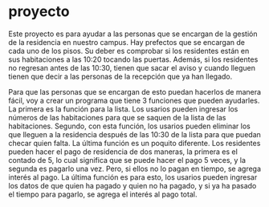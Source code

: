 # proyecto

Este proyecto es para ayudar a las personas que se encargan de la gestión de la residencia en nuestro campus. Hay prefectos que se encargan de cada uno de los pisos. Su deber es comprobar si los residentes están en sus habitaciones a las 10:20 tocando las puertas. Además, si los residentes no regresan antes de las 10:30, tienen que sacar el aviso y cuando lleguen tienen que decir a las personas de la recepción que ya han llegado. 

Para que las personas que se encargan de esto puedan hacerlos de manera fácil, voy a crear un programa que tiene 3 funciones que pueden ayudarles. La primera es la función para la lista. Los usarios pueden ingresar los números de las habitaciones para que se saquen de la lista de las habitaciones. Segundo, con esta función, los usarios pueden eliminar los que lleguen a la residencia después de las 10:30 de la lista para que puedan checar quien falta. La última función es un poquito diferente. Los residentes pueden hacer el pago de residencia de dos maneras, la primera es el contado de 5, lo cual significa que se puede hacer el pago 5 veces, y la segunda es pagarlo una vez. Pero, si ellos no lo pagan en tiempo, se agrega interés al pago. La última función es para esto, los usarios pueden ingresar los datos de que quien ha pagado y quien no ha pagado, y si ya ha pasado el tiempo para pagarlo, se agrega el interés al pago total. 
